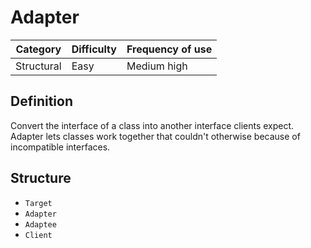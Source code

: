 # Adapter
| Category   | Difficulty | Frequency of use |
| ---------- | ---------- | ---------------- |
| Structural | Easy       | Medium high      |

## Definition
Convert the interface of a class into another interface clients expect. Adapter lets classes work together that couldn't otherwise because of incompatible interfaces.

## Structure
- `Target`
- `Adapter`
- `Adaptee`
- `Client`
